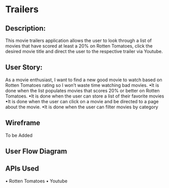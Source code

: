 # Trailers

## Description: 
This movie trailers application allows the user to look through a list of movies that have scored at least a 20% on Rotten Tomatoes, click the desired movie title and direct the user to the respective trailer via Youtube. 

## User Story:
As a movie enthusiast, I want to find a new good movie to watch based on Rotten Tomatoes rating so I won’t waste time watching bad movies. 
•It is done when the list populates movies that scores 20% or better on Rotten Tomatoes. 
•It is done when the user can store a list of their favorite movies 
•It is done when the user can click on a movie and be directed to a page about the movie. 
•It is done when the user can filter movies by category 

## Wireframe 
To be Added 

## User Flow Diagram 

## APIs Used 
• Rotten Tomatoes 
• Youtube 
